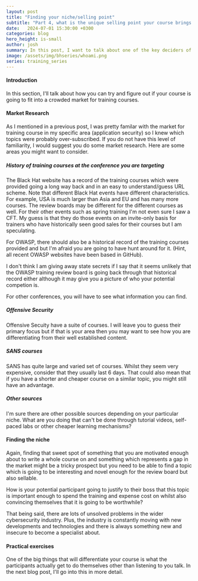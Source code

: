```yaml
---
layout: post
title: "Finding your niche/selling point"
subtitle: "Part 4, what is the unique selling point your course brings or niche it fills."
date:   2024-07-01 15:30:00 +0300
categories: blog
hero_height: is-small
author: josh
summary: In this post, I want to talk about one of the key deciders of your course's success - how you will differentiate it from everything else on the market.
image: /assets/img/bhseries/whoami.png
series: training_series
---
```


#### Introduction

In this section, I'll talk about how you can try and figure out if your course is going to fit into a crowded market for training courses.

#### Market Research

As I mentioned in a previous post, I was pretty familar with the market for training course in my specific area (application security) so I knew which topics were probably over-subscribed. If you do not have this level of familiarity, I would suggest you do some market research. Here are some areas you might want to consider.

##### History of training courses at the conference you are targeting

The Black Hat website has a record of the training courses which were provided going a long way back and in an easy to understand/guess URL scheme. Note that different Black Hat events have different characteristics. For example, USA is much larger than Asia and EU and has many more courses. The review boards may be different for the different courses as well. For their other events such as spring training I'm not even sure I saw a CFT. My guess is that they do those events on an invite-only basis for trainers who have historically seen good sales for their courses but I am speculating.

For OWASP, there should also be a historical record of the training courses provided and but I'm afraid you are going to have hunt around for it. (Hint, all recent OWASP websites have been based in GitHub).

I don't think I am giving away state secrets if I say that it seems unlikely that the OWASP training review board is going back through that historical record either although it may give you a picture of who your potential competion is.

For other conferences, you will have to see what information you can find.

##### Offensive Security

Offensive Secuity have a suite of courses. I will leave you to guess their primary focus but if that is your area then you may want to see how you are differentiating from their well established content. 

##### SANS courses

SANS has quite large and varied set of courses. Whilst they seem very expensive, consider that they usually last 6 days. That could also mean that if you have a shorter and cheaper course on a similar topic, you might still have an advantage.

##### Other sources

I'm sure there are other possible sources depending on your particular niche. What are you doing that can't be done through tutorial videos, self-paced labs or other cheaper learning mechanisms? 

#### Finding the niche

Again, finding that sweet spot of something that you are motivated enough about to write a whole course on and something which represents a gap in the market might be a tricky prospect but you need to be able to find a topic which is going to be interesting and novel enough for the review board but also sellable. 

How is your potential participant going to justify to their boss that this topic is important enough to spend the training and expense cost on whilst also convincing themselves that it is going to be worthwhile?

That being said, there are lots of unsolved problems in the wider cybersecurity industry. Plus, the industry is constantly moving with new developments and technologies and there is always something new and insecure to become a specialist about.

#### Practical exercises

One of the big things that will differentiate your course is what the participants actually get to do themselves other than listening to you talk. In the next blog post, I'll go into this in more detail.
